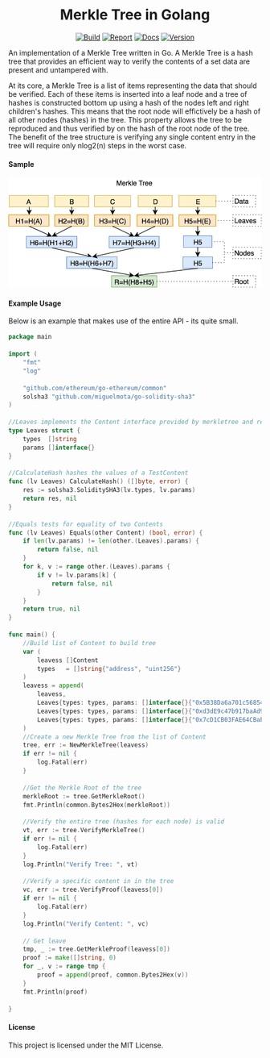 <h1 align="center">Merkle Tree in Golang</h1>
<p align="center">
<a href="https://travis-ci.org/cbergoon/merkletree"><img src="https://travis-ci.org/cbergoon/merkletree.svg?branch=master" alt="Build"></a>
<a href="https://goreportcard.com/report/github.com/cbergoon/merkletree"><img src="https://goreportcard.com/badge/github.com/cbergoon/merkletree?1=1" alt="Report"></a>
<a href="https://godoc.org/github.com/cbergoon/merkletree"><img src="https://img.shields.io/badge/godoc-reference-brightgreen.svg" alt="Docs"></a>
<a href="#"><img src="https://img.shields.io/badge/version-0.1.0-brightgreen.svg" alt="Version"></a>
</p>

An implementation of a Merkle Tree written in Go. A Merkle Tree is a hash tree that provides an efficient way to verify
the contents of a set data are present and untampered with.

At its core, a Merkle Tree is a list of items representing the data that should be verified. Each of these items
is inserted into a leaf node and a tree of hashes is constructed bottom up using a hash of the nodes left and
right children's hashes. This means that the root node will effictively be a hash of all other nodes (hashes) in
the tree. This property allows the tree to be reproduced and thus verified by on the hash of the root node
of the tree. The benefit of the tree structure is verifying any single content entry in the tree will require only
nlog2(n) steps in the worst case.

#### Sample
![merkletree](merkle.png)


#### Example Usage
Below is an example that makes use of the entire API - its quite small.
```go
package main

import (
	"fmt"
	"log"

	"github.com/ethereum/go-ethereum/common"
	solsha3 "github.com/miguelmota/go-solidity-sha3"
)

//Leaves implements the Content interface provided by merkletree and represents the content stored in the tree.
type Leaves struct {
	types  []string
	params []interface{}
}

//CalculateHash hashes the values of a TestContent
func (lv Leaves) CalculateHash() ([]byte, error) {
	res := solsha3.SoliditySHA3(lv.types, lv.params)
	return res, nil
}

//Equals tests for equality of two Contents
func (lv Leaves) Equals(other Content) (bool, error) {
	if len(lv.params) != len(other.(Leaves).params) {
		return false, nil
	}
	for k, v := range other.(Leaves).params {
		if v != lv.params[k] {
			return false, nil
		}
	}
	return true, nil
}

func main() {
	//Build list of Content to build tree
	var (
		leavess []Content
		types   = []string{"address", "uint256"}
	)
	leavess = append(
		leavess,
		Leaves{types: types, params: []interface{}{"0x5B38Da6a701c568545dCfcB03FcB875f56beddC4", "1000"}},
		Leaves{types: types, params: []interface{}{"0xd3dE9c47b917baAd93F68B2c0D6dEe857D20b015", "1000"}},
		Leaves{types: types, params: []interface{}{"0x7cD1CB03FAE64CBab525C3263DBeB821Afd64483", "1000"}},
	)
	//Create a new Merkle Tree from the list of Content
	tree, err := NewMerkleTree(leavess)
	if err != nil {
		log.Fatal(err)
	}

	//Get the Merkle Root of the tree
	merkleRoot := tree.GetMerkleRoot()
	fmt.Println(common.Bytes2Hex(merkleRoot))

	//Verify the entire tree (hashes for each node) is valid
	vt, err := tree.VerifyMerkleTree()
	if err != nil {
		log.Fatal(err)
	}
	log.Println("Verify Tree: ", vt)

	//Verify a specific content in in the tree
	vc, err := tree.VerifyProof(leavess[0])
	if err != nil {
		log.Fatal(err)
	}
	log.Println("Verify Content: ", vc)

	// Get leave
	tmp, _ := tree.GetMerkleProof(leavess[0])
	proof := make([]string, 0)
	for _, v := range tmp {
		proof = append(proof, common.Bytes2Hex(v))
	}
	fmt.Println(proof)

}

```

#### License
This project is licensed under the MIT License.
